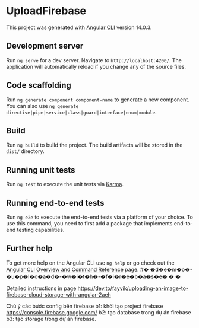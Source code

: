 # UploadFirebase

This project was generated with [Angular CLI](https://github.com/angular/angular-cli) version 14.0.3.

## Development server

Run `ng serve` for a dev server. Navigate to `http://localhost:4200/`. The application will automatically reload if you change any of the source files.

## Code scaffolding

Run `ng generate component component-name` to generate a new component. You can also use `ng generate directive|pipe|service|class|guard|interface|enum|module`.

## Build

Run `ng build` to build the project. The build artifacts will be stored in the `dist/` directory.

## Running unit tests

Run `ng test` to execute the unit tests via [Karma](https://karma-runner.github.io).

## Running end-to-end tests

Run `ng e2e` to execute the end-to-end tests via a platform of your choice. To use this command, you need to first add a package that implements end-to-end testing capabilities.

## Further help

To get more help on the Angular CLI use `ng help` or go check out the [Angular CLI Overview and Command Reference](https://angular.io/cli) page.
#� �d�e�m�o�-�u�p�l�o�a�d�-�w�i�t�h�-�f�i�r�e�b�a�s�e�
�
�

Detailed instructions in page https://dev.to/fayvik/uploading-an-image-to-firebase-cloud-storage-with-angular-2aeh

Chú ý các bước config bên firebase
b1: khởi tạo project firebase https://console.firebase.google.com/
b2: tạo database trong dự án firebase
b3: tạo storage trong dự án firebase.

